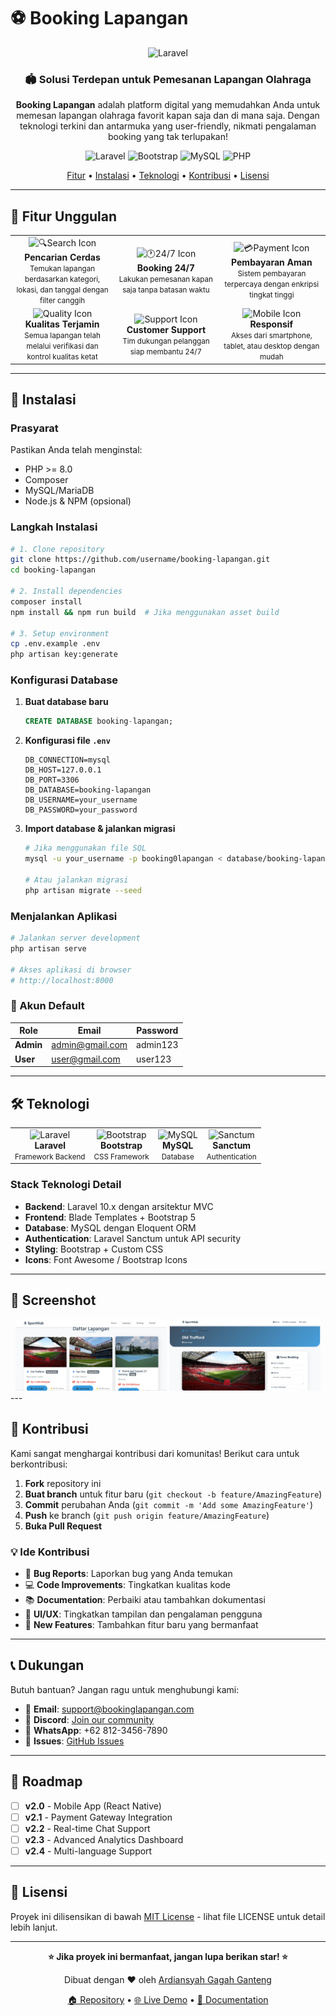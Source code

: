 # ⚽ Booking Lapangan

<div align="center">
  <img src="https://laravel.com/img/logomark.min.svg" alt="Laravel" width="50" height="50" alt="Booking Lapangan Banner" width="100%" />
  
  <h3>🏟️ Solusi Terdepan untuk Pemesanan Lapangan Olahraga</h3>
  
  <p>
    <strong>Booking Lapangan</strong> adalah platform digital yang memudahkan Anda untuk memesan lapangan olahraga favorit kapan saja dan di mana saja. Dengan teknologi terkini dan antarmuka yang user-friendly, nikmati pengalaman booking yang tak terlupakan!
  </p>

  <p>
    <img src="https://img.shields.io/badge/Laravel-FF2D20?style=for-the-badge&logo=laravel&logoColor=white" alt="Laravel">
    <img src="https://img.shields.io/badge/Bootstrap-7952B3?style=for-the-badge&logo=bootstrap&logoColor=white" alt="Bootstrap">
    <img src="https://img.shields.io/badge/MySQL-4479A1?style=for-the-badge&logo=mysql&logoColor=white" alt="MySQL">
    <img src="https://img.shields.io/badge/PHP-777BB4?style=for-the-badge&logo=php&logoColor=white" alt="PHP">
  </p>

  <p>
    <a href="#-fitur-unggulan">Fitur</a> •
    <a href="#-instalasi">Instalasi</a> •
    <a href="#-teknologi">Teknologi</a> •
    <a href="#-kontribusi">Kontribusi</a> •
    <a href="#-lisensi">Lisensi</a>
  </p>
</div>

---

## 🌟 Fitur Unggulan

<table>
  <tr>
    <td align="center" width="200">
      <img src="https://via.placeholder.com/80x80/10B981/FFFFFF?text=🔍" alt="🔍Search Icon" width="60" height="60">
      <br><strong>Pencarian Cerdas</strong>
      <br><small>Temukan lapangan berdasarkan kategori, lokasi, dan tanggal dengan filter canggih</small>
    </td>
    <td align="center" width="200">
      <img src="https://via.placeholder.com/80x80/3B82F6/FFFFFF?text=🕐" alt="🕐24/7 Icon" width="60" height="60">
      <br><strong>Booking 24/7</strong>
      <br><small>Lakukan pemesanan kapan saja tanpa batasan waktu</small>
    </td>
    <td align="center" width="200">
      <img src="https://via.placeholder.com/80x80/F59E0B/FFFFFF?text=💳" alt="💳Payment Icon" width="60" height="60">
      <br><strong>Pembayaran Aman</strong>
      <br><small>Sistem pembayaran terpercaya dengan enkripsi tingkat tinggi</small>
    </td>
  </tr>
  <tr>
    <td align="center" width="200">
      <img src="https://via.placeholder.com/80x80/EF4444/FFFFFF?text=✅" alt="Quality Icon" width="60" height="60">
      <br><strong>Kualitas Terjamin</strong>
      <br><small>Semua lapangan telah melalui verifikasi dan kontrol kualitas ketat</small>
    </td>
    <td align="center" width="200">
      <img src="https://via.placeholder.com/80x80/8B5CF6/FFFFFF?text=🎧" alt="Support Icon" width="60" height="60">
      <br><strong>Customer Support</strong>
      <br><small>Tim dukungan pelanggan siap membantu 24/7</small>
    </td>
    <td align="center" width="200">
      <img src="https://via.placeholder.com/80x80/06B6D4/FFFFFF?text=📱" alt="Mobile Icon" width="60" height="60">
      <br><strong>Responsif</strong>
      <br><small>Akses dari smartphone, tablet, atau desktop dengan mudah</small>
    </td>
  </tr>
</table>

---

## 🚀 Instalasi

### Prasyarat
Pastikan Anda telah menginstal:
- PHP >= 8.0
- Composer
- MySQL/MariaDB
- Node.js & NPM (opsional)

### Langkah Instalasi

```bash
# 1. Clone repository
git clone https://github.com/username/booking-lapangan.git
cd booking-lapangan

# 2. Install dependencies
composer install
npm install && npm run build  # Jika menggunakan asset build

# 3. Setup environment
cp .env.example .env
php artisan key:generate
```

### Konfigurasi Database

1. **Buat database baru**
   ```sql
   CREATE DATABASE booking-lapangan;
   ```

2. **Konfigurasi file `.env`**
   ```env
   DB_CONNECTION=mysql
   DB_HOST=127.0.0.1
   DB_PORT=3306
   DB_DATABASE=booking-lapangan
   DB_USERNAME=your_username
   DB_PASSWORD=your_password
   ```

3. **Import database & jalankan migrasi**
   ```bash
   # Jika menggunakan file SQL
   mysql -u your_username -p booking0lapangan < database/booking-lapangan.sql
   
   # Atau jalankan migrasi
   php artisan migrate --seed
   ```

### Menjalankan Aplikasi

```bash
# Jalankan server development
php artisan serve

# Akses aplikasi di browser
# http://localhost:8000
```

### 🔐 Akun Default

| Role | Email | Password |
|------|--------|----------|
| **Admin** | admin@gmail.com | admin123 |
| **User** | user@gmail.com | user123 |

---

## 🛠️ Teknologi

<div align="center">
  <table>
    <tr>
      <td align="center">
        <img src="https://laravel.com/img/logomark.min.svg" alt="Laravel" width="50" height="50">
        <br><strong>Laravel</strong>
        <br><small>Framework Backend</small>
      </td>
      <td align="center">
        <img src="https://getbootstrap.com/docs/5.3/assets/brand/bootstrap-logo.svg" alt="Bootstrap" width="50" height="50">
        <br><strong>Bootstrap</strong>
        <br><small>CSS Framework</small>
      </td>
      <td align="center">
        <img src="https://www.mysql.com/common/logos/logo-mysql-170x115.png" alt="MySQL" width="50" height="30">
        <br><strong>MySQL</strong>
        <br><small>Database</small>
      </td>
      <td align="center">
        <img src="https://laravel.com/img/logomark.min.svg" alt="Sanctum" width="50" height="50">
        <br><strong>Sanctum</strong>
        <br><small>Authentication</small>
      </td>
    </tr>
  </table>
</div>

### Stack Teknologi Detail

- **Backend**: Laravel 10.x dengan arsitektur MVC
- **Frontend**: Blade Templates + Bootstrap 5
- **Database**: MySQL dengan Eloquent ORM
- **Authentication**: Laravel Sanctum untuk API security
- **Styling**: Bootstrap + Custom CSS
- **Icons**: Font Awesome / Bootstrap Icons

---

## 📸 Screenshot

<div align="center">
  <img src=".github/images/dashboard.png" alt="Dashboard" width="48%" />
  <img src=".github/images/booking-form.png" alt="Booking Form" width="48%" />
</div>
---

## 🤝 Kontribusi

Kami sangat menghargai kontribusi dari komunitas! Berikut cara untuk berkontribusi:

1. **Fork** repository ini
2. **Buat branch** untuk fitur baru (`git checkout -b feature/AmazingFeature`)
3. **Commit** perubahan Anda (`git commit -m 'Add some AmazingFeature'`)
4. **Push** ke branch (`git push origin feature/AmazingFeature`)
5. **Buka Pull Request**

### 💡 Ide Kontribusi

- 🐛 **Bug Reports**: Laporkan bug yang Anda temukan
- 💻 **Code Improvements**: Tingkatkan kualitas kode
- 📚 **Documentation**: Perbaiki atau tambahkan dokumentasi
- 🎨 **UI/UX**: Tingkatkan tampilan dan pengalaman pengguna
- 🔧 **New Features**: Tambahkan fitur baru yang bermanfaat

---

## 📞 Dukungan

Butuh bantuan? Jangan ragu untuk menghubungi kami:

- 📧 **Email**: support@bookinglapangan.com
- 💬 **Discord**: [Join our community](https://discord.gg/bookinglapangan)
- 📱 **WhatsApp**: +62 812-3456-7890
- 🐛 **Issues**: [GitHub Issues](https://github.com/username/booking-lapangan/issues)

---

## 🎯 Roadmap

- [ ] **v2.0** - Mobile App (React Native)
- [ ] **v2.1** - Payment Gateway Integration
- [ ] **v2.2** - Real-time Chat Support
- [ ] **v2.3** - Advanced Analytics Dashboard
- [ ] **v2.4** - Multi-language Support

---

## 📄 Lisensi

Proyek ini dilisensikan di bawah [MIT License](LICENSE) - lihat file LICENSE untuk detail lebih lanjut.

---

<div align="center">
  <p>
    <strong>⭐ Jika proyek ini bermanfaat, jangan lupa berikan star! ⭐</strong>
  </p>
  
  <p>
    Dibuat dengan ❤️ oleh <a href="https://github.com/ardiansyah663">Ardiansyah Gagah Ganteng</a>
  </p>
  
  <p>
    <a href="https://github.com/username/booking-lapangan">🏠 Repository</a> •
    <a href="https://bookinglapangan.com">🌐 Live Demo</a> •
    <a href="https://docs.bookinglapangan.com">📖 Documentation</a>
  </p>
</div>